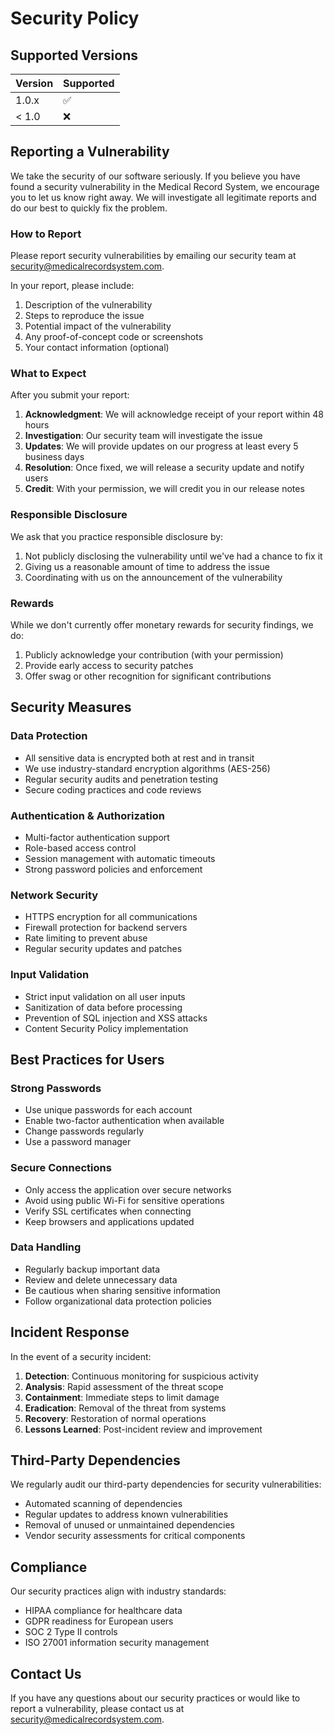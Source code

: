# Security Policy

## Supported Versions

| Version | Supported          |
| ------- | ------------------ |
| 1.0.x   | :white_check_mark: |
| < 1.0   | :x:                |

## Reporting a Vulnerability

We take the security of our software seriously. If you believe you have found a security vulnerability in the Medical Record System, we encourage you to let us know right away. We will investigate all legitimate reports and do our best to quickly fix the problem.

### How to Report

Please report security vulnerabilities by emailing our security team at [security@medicalrecordsystem.com](mailto:security@medicalrecordsystem.com).

In your report, please include:

1. Description of the vulnerability
2. Steps to reproduce the issue
3. Potential impact of the vulnerability
4. Any proof-of-concept code or screenshots
5. Your contact information (optional)

### What to Expect

After you submit your report:

1. **Acknowledgment**: We will acknowledge receipt of your report within 48 hours
2. **Investigation**: Our security team will investigate the issue
3. **Updates**: We will provide updates on our progress at least every 5 business days
4. **Resolution**: Once fixed, we will release a security update and notify users
5. **Credit**: With your permission, we will credit you in our release notes

### Responsible Disclosure

We ask that you practice responsible disclosure by:

1. Not publicly disclosing the vulnerability until we've had a chance to fix it
2. Giving us a reasonable amount of time to address the issue
3. Coordinating with us on the announcement of the vulnerability

### Rewards

While we don't currently offer monetary rewards for security findings, we do:

1. Publicly acknowledge your contribution (with your permission)
2. Provide early access to security patches
3. Offer swag or other recognition for significant contributions

## Security Measures

### Data Protection

- All sensitive data is encrypted both at rest and in transit
- We use industry-standard encryption algorithms (AES-256)
- Regular security audits and penetration testing
- Secure coding practices and code reviews

### Authentication & Authorization

- Multi-factor authentication support
- Role-based access control
- Session management with automatic timeouts
- Strong password policies and enforcement

### Network Security

- HTTPS encryption for all communications
- Firewall protection for backend servers
- Rate limiting to prevent abuse
- Regular security updates and patches

### Input Validation

- Strict input validation on all user inputs
- Sanitization of data before processing
- Prevention of SQL injection and XSS attacks
- Content Security Policy implementation

## Best Practices for Users

### Strong Passwords
- Use unique passwords for each account
- Enable two-factor authentication when available
- Change passwords regularly
- Use a password manager

### Secure Connections
- Only access the application over secure networks
- Avoid using public Wi-Fi for sensitive operations
- Verify SSL certificates when connecting
- Keep browsers and applications updated

### Data Handling
- Regularly backup important data
- Review and delete unnecessary data
- Be cautious when sharing sensitive information
- Follow organizational data protection policies

## Incident Response

In the event of a security incident:

1. **Detection**: Continuous monitoring for suspicious activity
2. **Analysis**: Rapid assessment of the threat scope
3. **Containment**: Immediate steps to limit damage
4. **Eradication**: Removal of the threat from systems
5. **Recovery**: Restoration of normal operations
6. **Lessons Learned**: Post-incident review and improvement

## Third-Party Dependencies

We regularly audit our third-party dependencies for security vulnerabilities:

- Automated scanning of dependencies
- Regular updates to address known vulnerabilities
- Removal of unused or unmaintained dependencies
- Vendor security assessments for critical components

## Compliance

Our security practices align with industry standards:

- HIPAA compliance for healthcare data
- GDPR readiness for European users
- SOC 2 Type II controls
- ISO 27001 information security management

## Contact Us

If you have any questions about our security practices or would like to report a vulnerability, please contact us at [security@medicalrecordsystem.com](mailto:security@medicalrecordsystem.com).